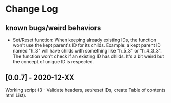 # Change Log
## known bugs/weird behaviors
+ Set/Reset function: When keeping already existing IDs, the function won't use the kept parent's ID for its childs. Example: a kept parent ID named "h_3" will have childs with something like "h_5_3" or "h_4_3_3". The function won't check if an existing ID has childs. It's a bit weird but the concept of unique ID is respected.

## [0.0.7] - 2020-12-XX
Working script (3 - Validate headers, set/reset IDs, create Table of contents html List).